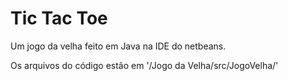 # Tic Tac Toe

Um jogo da velha feito em Java na IDE do netbeans.

Os arquivos do código estão em '/Jogo da Velha/src/JogoVelha/'

